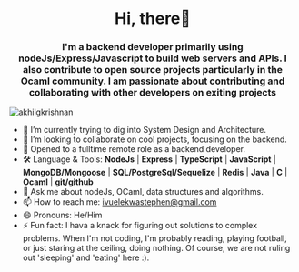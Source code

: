 <h1 align="center">Hi, there👋</h1>
<h3 align="center">I'm a backend developer primarily using nodeJs/Express/Javascript to build web servers and APIs. I also contribute to open source projects particularly in the Ocaml community. I am passionate about contributing and collaborating with other developers on exiting projects</h3>
<p align="left"> <img src="https://komarev.com/ghpvc/?username=iAmChidiebereh" alt="akhilgkrishnan" /> </p>


- 🔭 I’m currently trying to dig into System Design and Architecture.
- 👯 I’m looking to collaborate on cool projects, focusing on the backend.
- 🤔 Opened to a fulltime remote role as a backend developer. 
-  🛠 Language & Tools: **NodeJs** | **Express** | **TypeScript** | **JavaScript** | **MongoDB/Mongoose** | **SQL/PostgreSql/Sequelize** | **Redis** | **Java** | **C** | **Ocaml** | **git/github** 
- 💬 Ask me about nodeJs, OCaml, data structures and algorithms.
- 📫 How to reach me: ivuelekwastephen@gmail.com
- 😄 Pronouns: He/Him
- ⚡ Fun fact: I hava a knack for figuring out solutions to complex problems. When I'm not coding, I'm probably reading, playing football, or just staring at the ceiling, doing nothing. Of course, we are not ruling out 'sleeping' and 'eating' here :).

<!--! ### By the way; some statistics 🚀-->
<!--![My github stats](https://github-readme-stats.vercel.app/api?username=streetCoderr&show_icons=true&theme=tokyonight)-->
<!--! <img src="https://github-readme-streak-stats.herokuapp.com/?user=streetCoderr&theme=tokyonight" alt="mystreak"/>-->
<!--![My Top Langs](https://github-readme-stats.vercel.app/api/top-langs/?username=streetCoderr&theme=tokyonight&layout=compact)-->
